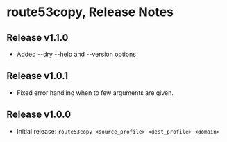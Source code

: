 # route53copy, Release Notes

## Release v1.1.0

* Added --dry --help and --version options

## Release v1.0.1

* Fixed error handling when to few arguments are given.

## Release v1.0.0

* Initial release: `route53copy <source_profile> <dest_profile> <domain>`
